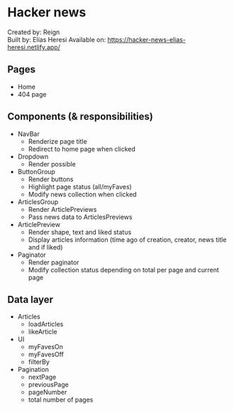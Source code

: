 # Hacker news

Created by: Reign<br />
Built by: Elías Heresi
Available on: https://hacker-news-elias-heresi.netlify.app/

## Pages

- Home
- 404 page

## Components (& responsibilities)

- NavBar
  - Renderize page title
  - Redirect to home page when clicked
- Dropdown
  - Render possible
- ButtonGroup
  - Render buttons
  - Highlight page status (all/myFaves)
  - Modify news collection when clicked
- ArticlesGroup
  - Render ArticlePreviews
  - Pass news data to ArticlesPreviews
- ArticlePreview
  - Render shape, text and liked status
  - Display articles information (time ago of creation, creator, news title and if liked)
- Paginator
  - Render paginator
  - Modify collection status depending on total per page and current page

## Data layer

- Articles
  - loadArticles
  - likeArticle
- UI
  - myFavesOn
  - myFavesOff
  - filterBy
- Pagination
  - nextPage
  - previousPage
  - pageNumber
  - total number of pages
